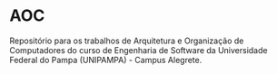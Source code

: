 # AOC
Repositório para os trabalhos de Arquitetura e Organização de Computadores do curso de Engenharia de Software da Universidade Federal do Pampa (UNIPAMPA) - Campus Alegrete.
